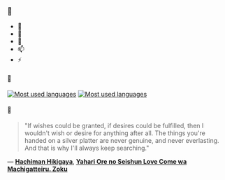 ### 👋

- 🔭
- 🌱
- 💬
- 📫
- ⚡

#### 🧏

[![Most used languages](https://github-readme-stats-aynah.vercel.app/api/top-langs/?username=aynh&theme=solarized-dark&langs_count=6&layout=compact&hide_title=true)](https://github.com/anuraghazra/github-readme-stats#gh-dark-mode-only)
[![Most used languages](https://github-readme-stats-aynah.vercel.app/api/top-langs/?username=aynh&theme=solarized-light&langs_count=6&layout=compact&hide_title=true)](https://github.com/anuraghazra/github-readme-stats#gh-light-mode-only)

#### 💬

> "If wishes could be granted, if desires could be fulfilled,  then I wouldn't wish or desire for anything after all. The things you're handed on a silver platter are never genuine, and never everlasting. And that is why I'll always keep searching."

&mdash; [**Hachiman Hikigaya**](https://myanimelist.net/character.php?q=Hachiman%20Hikigaya&cat=character), [**Yahari Ore no Seishun Love Come wa Machigatteiru. Zoku**](https://myanimelist.net/search/all?q=Yahari%20Ore%20no%20Seishun%20Love%20Come%20wa%20Machigatteiru.%20Zoku&cat=all)
